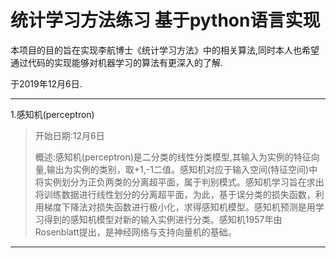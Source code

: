 # 统计学习方法练习 基于python语言实现

本项目的目的旨在实现李航博士《统计学习方法》中的相关算法,同时本人也希望通过代码的实现能够对机器学习的算法有更深入的了解.  

于2019年12月6日.  
* * *

1.感知机(perceptron)  

>开始日期:12月6日
>
>概述:感知机(perceptron)是二分类的线性分类模型,其输入为实例的特征向量,输出为实例的类别，取+1,-1二值。感知机对应于输入空间(特征空间)中将实例划分为正负两类的分离超平面，属于判别模式。感知机学习旨在求出将训练数据进行线性划分的分离超平面，为此，基于误分类的损失函数，利用梯度下降法对损失函数进行极小化，求得感知机模型。感知机预测是用学习得到的感知机模型对新的输入实例进行分类。感知机1957年由Rosenblatt提出，是神经网络与支持向量机的基础。

* * *
  


